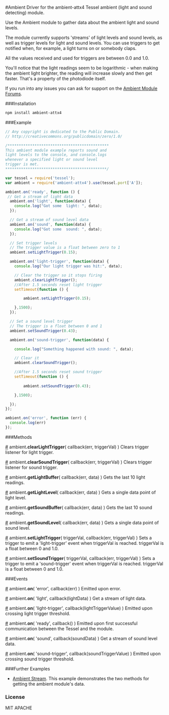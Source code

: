 #Ambient
Driver for the ambient-attx4 Tessel ambient (light and sound detecting) module.

Use the Ambient module to gather data about the ambient light and sound levels.

The module currently supports 'streams' of light levels and sound levels, as well as trigger levels for light and sound levels. You can use triggers to get notified when, for example, a light turns on or somebody claps.

All the values received and used for triggers are between 0.0 and 1.0.

You'll notice that the light readings seem to be logarithmic - when making the ambient light brighter, the reading will increase slowly and then get faster. That's a property of the photodiode itself.

If you run into any issues you can ask for support on the [Ambient Module Forums](http://forums.tessel.io/category/ambient).

###Installation
```sh
npm install ambient-attx4
```

###Example
```js
// Any copyright is dedicated to the Public Domain.
// http://creativecommons.org/publicdomain/zero/1.0/

/*********************************************
This ambient module example reports sound and
light levels to the console, and console.logs
whenever a specified light or sound level
trigger is met.
*********************************************/

var tessel = require('tessel');
var ambient = require('ambient-attx4').use(tessel.port['A']);

ambient.on('ready', function () {
 // Get a stream of light data
  ambient.on('light', function(data) {
    console.log("Got some  light: ", data);
  });

  // Get a stream of sound level data
  ambient.on('sound', function(data) {
    console.log("Got some  sound: ", data);
  });

  // Set trigger levels
  // The trigger value is a float between zero to 1
  ambient.setLightTrigger(0.15);

  ambient.on('light-trigger', function(data) {
    console.log("Our light trigger was hit:", data);

    // Clear the trigger so it stops firing
    ambient.clearLightTrigger();
    //After 1.5 seconds reset light trigger
    setTimeout(function () { 

        ambient.setLightTrigger(0.15);

    },1500);
  });

  // Set a sound level trigger
  // The trigger is a float between 0 and 1
  ambient.setSoundTrigger(0.43);

  ambient.on('sound-trigger', function(data) {

    console.log("Something happened with sound: ", data);

    // Clear it
    ambient.clearSoundTrigger();

    //After 1.5 seconds reset sound trigger
    setTimeout(function () { 
      
        ambient.setSoundTrigger(0.43);

    },1500);

  });
});

ambient.on('error', function (err) {
  console.log(err)
});
```

###Methods

&#x20;<a href="#api-ambient-clearLightTrigger-callback-err-triggerVal-Clears-trigger-listener-for-light-trigger" name="api-ambient-clearLightTrigger-callback-err-triggerVal-Clears-trigger-listener-for-light-trigger">#</a> ambient<b>.clearLightTrigger</b>( callback(err, triggerVal) ) Clears trigger listener for light trigger.  

&#x20;<a href="#api-ambient-clearSoundTrigger-callback-err-triggerVal-Clears-trigger-listener-for-sound-trigger" name="api-ambient-clearSoundTrigger-callback-err-triggerVal-Clears-trigger-listener-for-sound-trigger">#</a> ambient<b>.clearSoundTrigger</b>( callback(err, triggerVal) ) Clears trigger listener for sound trigger.  

&#x20;<a href="#api-ambient-getLightBuffer-callback-err-data-Gets-the-last-10-light-readings" name="api-ambient-getLightBuffer-callback-err-data-Gets-the-last-10-light-readings">#</a> ambient<b>.getLightBuffer</b>( callback(err, data) ) Gets the last 10 light readings.  

&#x20;<a href="#api-ambient-getLightLevel-callback-err-data-Gets-a-single-data-point-of-light-level" name="api-ambient-getLightLevel-callback-err-data-Gets-a-single-data-point-of-light-level">#</a> ambient<b>.getLightLevel</b>( callback(err, data) ) Gets a single data point of light level.  

&#x20;<a href="#api-ambient-getSoundBuffer-callback-err-data-Gets-the-last-10-sound-readings" name="api-ambient-getSoundBuffer-callback-err-data-Gets-the-last-10-sound-readings">#</a> ambient<b>.getSoundBuffer</b>( callback(err, data) ) Gets the last 10 sound readings.  

&#x20;<a href="#api-ambient-getSoundLevel-callback-err-data-Gets-a-single-data-point-of-sound-level" name="api-ambient-getSoundLevel-callback-err-data-Gets-a-single-data-point-of-sound-level">#</a> ambient<b>.getSoundLevel</b>( callback(err, data) ) Gets a single data point of sound level.  

&#x20;<a href="#api-ambient-setLightTrigger-triggerVal-callback-err-triggerVal-Sets-a-trigger-to-emit-a-light-trigger-event-when-triggerVal-is-reached-triggerVal-is-a-float-between-0-and-1-0" name="api-ambient-setLightTrigger-triggerVal-callback-err-triggerVal-Sets-a-trigger-to-emit-a-light-trigger-event-when-triggerVal-is-reached-triggerVal-is-a-float-between-0-and-1-0">#</a> ambient<b>.setLightTrigger</b>( triggerVal, callback(err, triggerVal) ) Sets a trigger to emit a 'light-trigger' event when triggerVal is reached. triggerVal is a float between 0 and 1.0.  

&#x20;<a href="#api-ambient-setSoundTrigger-triggerVal-callback-err-triggerVal-Sets-a-trigger-to-emit-a-sound-trigger-event-when-triggerVal-is-reached-triggerVal-is-a-float-between-0-and-1-0" name="api-ambient-setSoundTrigger-triggerVal-callback-err-triggerVal-Sets-a-trigger-to-emit-a-sound-trigger-event-when-triggerVal-is-reached-triggerVal-is-a-float-between-0-and-1-0">#</a> ambient<b>.setSoundTrigger</b>( triggerVal, callback(err, triggerVal) ) Sets a trigger to emit a 'sound-trigger' event when triggerVal is reached. triggerVal is a float between 0 and 1.0.  

###Events

&#x20;<a href="#api-ambient-on-error-callback-err-Emitted-upon-error" name="api-ambient-on-error-callback-err-Emitted-upon-error">#</a> ambient<b>.on</b>( 'error', callback(err) ) Emitted upon error.  

&#x20;<a href="#api-ambient-on-light-callback-lightData-Get-a-stream-of-light-data" name="api-ambient-on-light-callback-lightData-Get-a-stream-of-light-data">#</a> ambient<b>.on</b>( 'light', callback(lightData) ) Get a stream of light data.  

&#x20;<a href="#api-ambient-on-light-trigger-callback-lightTriggerValue-Emitted-upon-crossing-light-trigger-threshold" name="api-ambient-on-light-trigger-callback-lightTriggerValue-Emitted-upon-crossing-light-trigger-threshold">#</a> ambient<b>.on</b>( 'light-trigger', callback(lightTriggerValue) ) Emitted upon crossing light trigger threshold.  

&#x20;<a href="#api-ambient-on-ready-callback-Emitted-upon-first-successful-communication-between-the-Tessel-and-the-module" name="api-ambient-on-ready-callback-Emitted-upon-first-successful-communication-between-the-Tessel-and-the-module">#</a> ambient<b>.on</b>( 'ready', callback() ) Emitted upon first successful communication between the Tessel and the module.  

&#x20;<a href="#api-ambient-on-sound-callback-soundData-Get-a-stream-of-sound-level-data" name="api-ambient-on-sound-callback-soundData-Get-a-stream-of-sound-level-data">#</a> ambient<b>.on</b>( 'sound', callback(soundData) ) Get a stream of sound level data.  

&#x20;<a href="#api-ambient-on-sound-trigger-callback-soundTriggerValue-Emitted-upon-crossing-sound-trigger-threshold" name="api-ambient-on-sound-trigger-callback-soundTriggerValue-Emitted-upon-crossing-sound-trigger-threshold">#</a> ambient<b>.on</b>( 'sound-trigger', callback(soundTriggerValue) ) Emitted upon crossing sound trigger threshold.  

###Further Examples  
* [Ambient Stream](https://github.com/tessel/ambient-attx4/blob/master/examples/ambient_stream.js). This example demonstrates the two methods for getting the ambient module's data. 

### License  
MIT
APACHE
